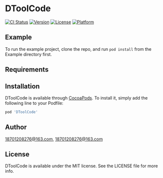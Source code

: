 # DToolCode

[![CI Status](https://img.shields.io/travis/18701208276@163.com/DToolCode.svg?style=flat)](https://travis-ci.org/18701208276@163.com/DToolCode)
[![Version](https://img.shields.io/cocoapods/v/DToolCode.svg?style=flat)](https://cocoapods.org/pods/DToolCode)
[![License](https://img.shields.io/cocoapods/l/DToolCode.svg?style=flat)](https://cocoapods.org/pods/DToolCode)
[![Platform](https://img.shields.io/cocoapods/p/DToolCode.svg?style=flat)](https://cocoapods.org/pods/DToolCode)

## Example

To run the example project, clone the repo, and run `pod install` from the Example directory first.

## Requirements

## Installation

DToolCode is available through [CocoaPods](https://cocoapods.org). To install
it, simply add the following line to your Podfile:

```ruby
pod 'DToolCode'
```

## Author

18701208276@163.com, 18701208276@163.com

## License

DToolCode is available under the MIT license. See the LICENSE file for more info.
